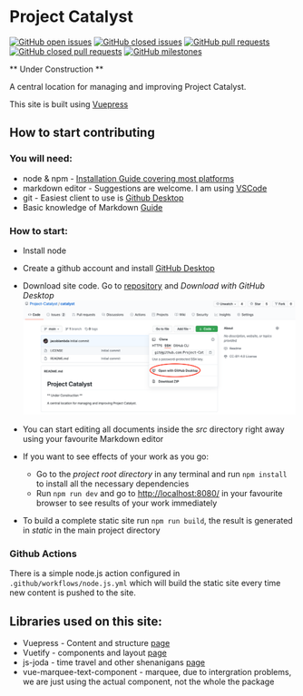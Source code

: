 # Project Catalyst
[![GitHub open issues](https://img.shields.io/github/issues/Project-Catalyst/project-catalyst.github.io?style=flat-square)](https://github.com/Project-Catalyst/project-catalyst.github.io/issues)
[![GitHub closed issues](https://img.shields.io/github/issues-closed-raw/Project-Catalyst/project-catalyst.github.io?style=flat-square)](https://github.com/Project-Catalyst/project-catalyst.github.io/issues?q=is%3Aissue+is%3Aclosed)
[![GitHub pull requests](https://img.shields.io/github/issues-pr/Project-Catalyst/project-catalyst.github.io)](https://github.com/Project-Catalyst/project-catalyst.github.io/pulls)
[![GitHub closed pull requests](https://img.shields.io/github/issues-pr-closed/Project-Catalyst/project-catalyst.github.io)](https://github.com/Project-Catalyst/project-catalyst.github.io/pulls?q=is%3Apr+is%3Aclosed)
[![GitHub milestones](https://img.shields.io/github/milestones/open/Project-Catalyst/project-catalyst.github.io?style=flat-square)](https://github.com/Project-Catalyst/project-catalyst.github.io)

** Under Construction **

A central location for managing and improving Project Catalyst.

This site is built using [Vuepress](https://vuepress.vuejs.org/)

## How to start contributing

### You will need:

* node & npm - [Installation Guide covering most platforms](https://nodejs.org/en/download/package-manager/)
* markdown editor - Suggestions are welcome. I am using [VSCode](https://code.visualstudio.com/)
* git - Easiest client to use is [Github Desktop](https://desktop.github.com/)
* Basic knowledge of Markdown [Guide](https://www.markdownguide.org/basic-syntax/)

### How to start:

* Install node
* Create a github account and install [GitHub Desktop](https://desktop.github.com/)
* Download site code. Go to [repository](https://github.com/Project-Catalyst/catalyst) and *Download with GitHub Desktop*
![Download with GitHub Desktop](readme.assets/open-in-github.png)
* You can start editing all documents inside the *src* directory right away using your favourite Markdown editor
* If you want to see effects of your work as you go:
  * Go to the *project root directory* in any terminal and run `npm install` to install all the necessary dependencies
  * Run `npm run dev` and go to [http://localhost:8080/](http://localhost:8080/) in your favourite browser to see results of your work immediately

* To build a complete static site run `npm run build`, the result is generated in *static* in the main project directory

### Github Actions

There is a simple node.js action configured in `.github/workflows/node.js.yml` which will build the static site every time new content is pushed to the site.

## Libraries used on this site:
* Vuepress - Content and structure [page](https://vuepress.vuejs.org/)
* Vuetify - components and layout [page](https://vuetifyjs.com/en/)
* js-joda - time travel and other shenanigans [page](https://github.com/js-joda/js-joda)
* vue-marquee-text-component - marquee, due to intergration problems, we are just using the actual component, not the whole the package
<!-- * i18n - Language/localization -->
<!-- * tailwind - CSS design (to be implemented) -->
